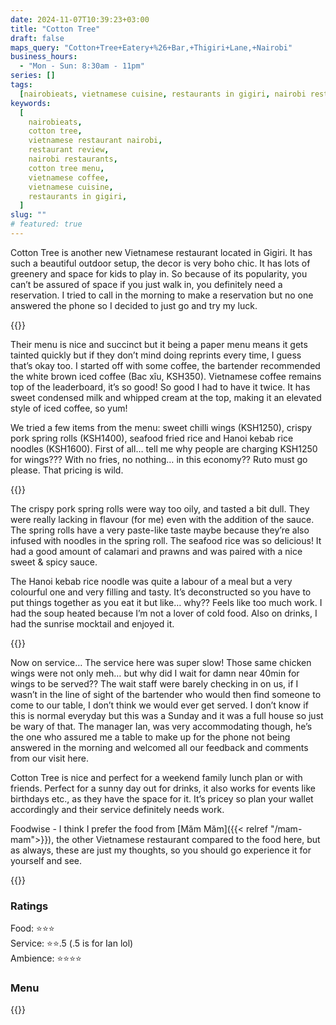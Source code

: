 ```yaml
---
date: 2024-11-07T10:39:23+03:00
title: "Cotton Tree"
draft: false
maps_query: "Cotton+Tree+Eatery+%26+Bar,+Thigiri+Lane,+Nairobi"
business_hours:
  - "Mon - Sun: 8:30am - 11pm"
series: []
tags:
  [nairobieats, vietnamese cuisine, restaurants in gigiri, nairobi restaurants]
keywords:
  [
    nairobieats,
    cotton tree,
    vietnamese restaurant nairobi,
    restaurant review,
    nairobi restaurants,
    cotton tree menu,
    vietnamese coffee,
    vietnamese cuisine,
    restaurants in gigiri,
  ]
slug: ""
# featured: true
---
```


Cotton Tree is another new Vietnamese restaurant located in Gigiri. It has such a beautiful outdoor setup, the decor is very boho chic. It has lots of greenery and space for kids to play in. So because of its popularity, you can’t be assured of space if you just walk in, you definitely need a reservation. I tried to call in the morning to make a reservation but no one answered the phone so I decided to just go and try my luck.

{{<image-gallery key="cotton-tree" titles="cotton-tree01 cotton-tree02 cotton-tree03 cotton-tree04">}}

Their menu is nice and succinct but it being a paper menu means it gets tainted quickly but if they don’t mind doing reprints every time, I guess that’s okay too. I started off with some coffee, the bartender recommended the white brown iced coffee (Bac xîu, KSH350). Vietnamese coffee remains top of the leaderboard, it’s so good! So good I had to have it twice. It has sweet condensed milk and whipped cream at the top, making it an elevated style of iced coffee, so yum!

We tried a few items from the menu: sweet chilli wings (KSH1250), crispy pork spring rolls (KSH1400), seafood fried rice and Hanoi kebab rice noodles (KSH1600). First of all… tell me why people are charging KSH1250 for wings??? With no fries, no nothing… in this economy?? Ruto must go please. That pricing is wild.

{{<image-gallery key="cotton-tree" titles="cotton-tree08 cotton-tree09 cotton-tree10 cotton-tree12">}}

The crispy pork spring rolls were way too oily, and tasted a bit dull. They were really lacking in flavour (for me) even with the addition of the sauce. The spring rolls have a very paste-like taste maybe because they’re also infused with noodles in the spring roll. The seafood rice was so delicious! It had a good amount of calamari and prawns and was paired with a nice sweet & spicy sauce.

The Hanoi kebab rice noodle was quite a labour of a meal but a very colourful one and very filling and tasty. It’s deconstructed so you have to put things together as you eat it but like… why?? Feels like too much work. I had the soup heated because I’m not a lover of cold food. Also on drinks, I had the sunrise mocktail and enjoyed it.

{{<image-gallery key="cotton-tree" titles="cotton-tree11 cotton-tree13 cotton-tree14 cotton-tree15">}}

Now on service… The service here was super slow! Those same chicken wings were not only meh… but why did I wait for damn near 40min for wings to be served?? The wait staff were barely checking in on us, if I wasn’t in the line of sight of the bartender who would then find someone to come to our table, I don’t think we would ever get served. I don’t know if this is normal everyday but this was a Sunday and it was a full house so just be wary of that. The manager Ian, was very accommodating though, he’s the one who assured me a table to make up for the phone not being answered in the morning and welcomed all our feedback and comments from our visit here.

Cotton Tree is nice and perfect for a weekend family lunch plan or with friends. Perfect for a sunny day out for drinks, it also works for events like birthdays etc., as they have the space for it. It’s pricey so plan your wallet accordingly and their service definitely needs work.

Foodwise - I think I prefer the food from [Măm Măm]({{< relref "/mam-mam">}}), the other Vietnamese restaurant compared to the food here, but as always, these are just my thoughts, so you should go experience it for yourself and see.

{{<image-gallery key="cotton-tree" titles="cotton-tree16 cotton-tree05 cotton-tree06 cotton-tree07">}}

### Ratings

Food: ⭐️⭐️⭐️<br>
Service: ⭐️⭐️.5 (.5 is for Ian lol) <br>
Ambience: ⭐️⭐️⭐️⭐️<br>

### Menu

{{<remote-image-gallery key="cotton-tree-menu">}}
